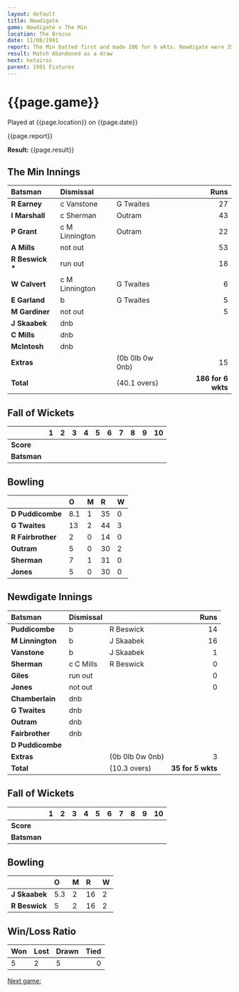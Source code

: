 ```yaml
---
layout: default
title: Newdigate
game: Newdigate v The Min
location: The Brocus
date: 11/08/1991
report: The Min batted first and made 186 for 6 wkts. Newdigate were 35 for 5 wkts when rain stopped play
result: Match Abandoned as a draw
next: hetairoi
parent: 1991 Fixtures
---
```


# {{page.game}}

Played at {{page.location}} on {{page.date}}

{{page.report}}

**Result:** {{page.result}}

## The Min Innings

| Batsman | Dismissal |  | Runs |
|:---|:---|---|---:|
| **R Earney** | c Vanstone | G Twaites | 27 | 
| **I Marshall** | c Sherman | Outram | 43 | 
| **P Grant** | c M Linnington | Outram | 22 | 
| **A Mills** | not out |  | 53 | 
| **R Beswick &#42;** | run out |  | 18 | 
| **W Calvert** | c M Linnington | G Twaites | 6 | 
| **E Garland** | b | G Twaites | 5 | 
| **M Gardiner** | not out |  | 5 | 
| **J Skaabek** | dnb |  |  | 
| **C Mills** | dnb |  |  | 
| **McIntosh** | dnb |  |  | 
| **Extras** | | (0b 0lb 0w 0nb) | 15 | 
| **Total** | | (40.1 overs) | **186 for 6 wkts** | 

## Fall of Wickets

| | 1 | 2 | 3 | 4 | 5 | 6 | 7 | 8 | 9 | 10 |
|---|:---:|:---:|:---:|:---:|:---:|:---:|:---:|:---:|:---:|:---:|
| **Score** |  |  |  |  |  |  |  |  |  |  |
| **Batsman** |  |  |  |  |  |  |  |  |  |  |

## Bowling

| | O | M | R | W |
|---|:---|:---|:---|:---|
| **D Puddicombe** | 8.1 | 1 | 35 | 0 | 
| **G Twaites** | 13 | 2 | 44 | 3 | 
| **R Fairbrother** | 2 | 0 | 14 | 0 | 
| **Outram** | 5 | 0 | 30 | 2 |
| **Sherman** | 7 | 1 | 31 | 0 |
| **Jones** | 5 | 0 | 30 | 0 | 

## Newdigate Innings

| Batsman | Dismissal |  | Runs |
|:---|:---|---|---:|
| **Puddicombe** | b | R Beswick | 14 | 
| **M Linnington** | b | J Skaabek | 16 | 
| **Vanstone** | b | J Skaabek | 1 | 
| **Sherman** | c C Mills | R Beswick | 0 | 
| **Giles** | run out |  | 0 | 
| **Jones** | not out |  | 0 |
| **Chamberlain** | dnb |  |  | 
| **G Twaites** | dnb |  |  |
| **Outram** | dnb |  |  | 
| **Fairbrother** | dnb |  |  | 
| **D Puddicombe** |  |  |  |
| **Extras** | | (0b 0lb 0w 0nb) | 3 | 
| **Total** | | (10.3 overs) | **35 for 5 wkts** | 

## Fall of Wickets

| | 1 | 2 | 3 | 4 | 5 | 6 | 7 | 8 | 9 | 10 |
|---|:---:|:---:|:---:|:---:|:---:|:---:|:---:|:---:|:---:|:---:|
| **Score** |  |  |  |  |  |  |  |  |  |  |
| **Batsman** |  |  |  |  |  |  |  |  |  |  |

## Bowling

| | O | M | R | W |
|---|:---|:---|:---|:---|
| **J Skaabek** | 5.3 | 2 | 16 | 2 | 
| **R Beswick** | 5 | 2 | 16 | 2 | 

## Win/Loss Ratio

| Won | Lost | Drawn | Tied |
|:---|:---|:---|---:|
| 5 | 2 | 5 | 0 |

[Next game:]({{page.next}})